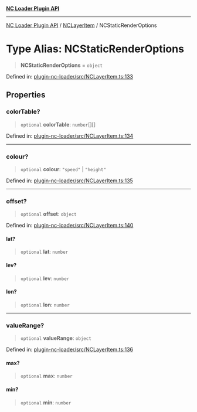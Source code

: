 [**NC Loader Plugin API**](../../../../README.md)

***

[NC Loader Plugin API](../../../../README.md) / [NCLayerItem](../README.md) / NCStaticRenderOptions

# Type Alias: NCStaticRenderOptions

> **NCStaticRenderOptions** = `object`

Defined in: [plugin-nc-loader/src/NCLayerItem.ts:133](https://github.com/dde-platform/dde-earth/blob/23077819a02f2f5bc245855ed0ddaabd6e677e95/packages/plugin-nc-loader/src/NCLayerItem.ts#L133)

## Properties

### colorTable?

> `optional` **colorTable**: `number`[][]

Defined in: [plugin-nc-loader/src/NCLayerItem.ts:134](https://github.com/dde-platform/dde-earth/blob/23077819a02f2f5bc245855ed0ddaabd6e677e95/packages/plugin-nc-loader/src/NCLayerItem.ts#L134)

***

### colour?

> `optional` **colour**: `"speed"` \| `"height"`

Defined in: [plugin-nc-loader/src/NCLayerItem.ts:135](https://github.com/dde-platform/dde-earth/blob/23077819a02f2f5bc245855ed0ddaabd6e677e95/packages/plugin-nc-loader/src/NCLayerItem.ts#L135)

***

### offset?

> `optional` **offset**: `object`

Defined in: [plugin-nc-loader/src/NCLayerItem.ts:140](https://github.com/dde-platform/dde-earth/blob/23077819a02f2f5bc245855ed0ddaabd6e677e95/packages/plugin-nc-loader/src/NCLayerItem.ts#L140)

#### lat?

> `optional` **lat**: `number`

#### lev?

> `optional` **lev**: `number`

#### lon?

> `optional` **lon**: `number`

***

### valueRange?

> `optional` **valueRange**: `object`

Defined in: [plugin-nc-loader/src/NCLayerItem.ts:136](https://github.com/dde-platform/dde-earth/blob/23077819a02f2f5bc245855ed0ddaabd6e677e95/packages/plugin-nc-loader/src/NCLayerItem.ts#L136)

#### max?

> `optional` **max**: `number`

#### min?

> `optional` **min**: `number`
